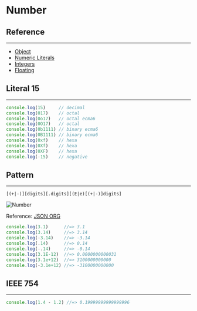 # Number

## Reference
---

* [Object](https://developer.mozilla.org/en-US/docs/Web/JavaScript/Reference/Global_Objects/Number)
* [Numeric Literals](https://developer.mozilla.org/en-US/docs/Web/JavaScript/Reference/Lexical_grammar#Numeric_literals)
* [Integers](https://developer.mozilla.org/en-US/docs/Web/JavaScript/Guide/Grammar_and_types#Integers)
* [Floating](https://developer.mozilla.org/en-US/docs/Web/JavaScript/Guide/Grammar_and_types#Floating-point_literals)

## Literal 15
---

```js
console.log(15)     // decimal
console.log(017)    // octal
console.log(0o17)   // octal ecma6
console.log(0O17)   // octal
console.log(0b1111) // binary ecma6
console.log(0B1111) // binary ecma6
console.log(0xf)    // hexa
console.log(0Xf)    // hexa
console.log(0XF)    // hexa
console.log(-15)    // negative
```

## Pattern
---

`[(+|-)][digits][.digits][(E|e)[(+|-)]digits]`

![Number](http://json.org/number.gif)

Reference: [JSON ORG](http://json.org)

```js
console.log(3.1)      //=> 3.1
console.log(3.14)     //=> 3.14
console.log(-3.14)    //=> -3.14
console.log(.14)      //=> 0.14
console.log(-.14)     //=> -0.14
console.log(3.1E-12)  //=> 0.0000000000031
console.log(3.1e+12)  //=> 3100000000000
console.log(-3.1e+12) //=> -3100000000000
```

## IEEE 754
---

```js
console.log(1.4 - 1.2) //=> 0.19999999999999996
```